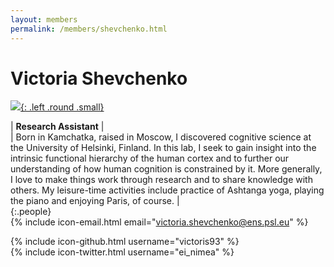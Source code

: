 ```yaml
---
layout: members
permalink: /members/shevchenko.html
---
```

# Victoria Shevchenko
[![]({{site.baseurl}}/images/Shevchenko.jpg){: .left .round .small}](/members/shevchenko.html)

| **Research Assistant** |  
| Born in Kamchatka, raised in Moscow, I discovered cognitive science at the University of Helsinki, Finland. In this lab, I seek to gain insight into the intrinsic functional hierarchy of the human cortex and to further our understanding of how human cognition is constrained by it. More generally, I love to make things work through research and to share knowledge with others. My leisure-time activities include practice of Ashtanga yoga, playing the piano and enjoying Paris, of course. |  
{:.people} 
<br/> 
{% include icon-email.html email="victoria.shevchenko@ens.psl.eu" %}  
<!-- {% include icon-webpage.html link="" %}   -->
<!-- {% include icon-googlescholar.html id="" %}   -->
{% include icon-github.html username="victoris93" %}  
{% include icon-twitter.html username="ei_nimea" %}  

